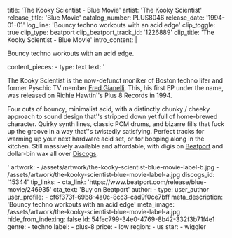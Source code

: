 title: 'The Kooky Scientist - Blue Movie'
artist: 'The Kooky Scientist'
release_title: 'Blue Movie'
catalog_number: PLUS8046
release_date: '1994-01-01'
log_line: 'Bouncy techno workouts with an acid edge'
clip_toggle: true
clip_type: beatport
clip_beatport_track_id: '1226889'
clip_title: 'The Kooky Scientist - Blue Movie'
intro_content: |
  <p>Bouncy techno workouts with an acid edge.
  </p>
content_pieces:
  -
    type: text
    text: '<p>The Kooky Scientist is the now-defunct moniker of Boston techno lifer and former Pyschic TV member&nbsp;<a href="https://www.discogs.com/artist/17581-Fred-Giannelli">Fred Gianelli</a>. This, his first EP under the name, was released on Richie Hawtin''s Plus 8 Records in 1994.&nbsp;</p><p>Four cuts of bouncy, minimalist acid, with a distinctly chunky / cheeky approach to sound design that''s stripped down yet full of home-brewed character. Quirky synth lines, classic PCM drums, and bizarre fills that fuck up the groove in a way that''s twistedly satisfying. Perfect tracks for warming up your next hardware acid set, or for bopping along in the kitchen. Still massively available and affordable, with digis on <a href="https://www.beatport.com/release/blue-movie/246935">Beatport</a>&nbsp;and dollar-bin wax all over <a href="https://www.discogs.com/sell/release/15344?ev=rb">Discogs</a>.&nbsp;</p>'
artwork:
  - /assets/artwork/the-kooky-scientist-blue-movie-label-b.jpg
  - /assets/artwork/the-kooky-scientist-blue-movie-label-a.jpg
discogs_id: '15344'
tip_links:
  -
    cta_link: 'https://www.beatport.com/release/blue-movie/246935'
    cta_text: 'Buy on Beatport'
author:
  -
    type: user_author
    user_profile:
      - cf6f373f-69b8-4a0c-8cc3-cad9f0ce7bff
meta_description: 'Bouncy techno workouts with an acid edge'
meta_image: /assets/artwork/the-kooky-scientist-blue-movie-label-a.jpg
hide_from_indexing: false
id: 54fec799-34e0-4769-8b42-332f3b71f4e1
genre:
  - techno
label:
  - plus-8
price:
  - low
region:
  - us
star:
  - wiggler
